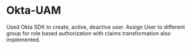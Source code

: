 # Okta-UAM
Used Okta SDK to create, active, deactive user. Assign User to different group for role based authorization with claims transformation also implemented.
